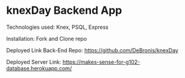# knexDay Backend App

Technologies used:
Knex, PSQL, Express

Installation:
Fork and Clone repo

Deployed Link Back-End Repo:
https://github.com/DeBronis/knexDay

Deployed Server Link:
https://makes-sense-for-g102-database.herokuapp.com/

